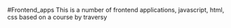 #Frontend_apps
This is a number of frontend applications, javascript, html, css based on a course by traversy
